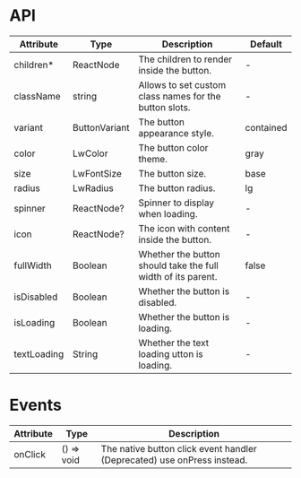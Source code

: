 # API

| Attribute   | Type          | Description                                                  | Default   |
| ----------- | ------------- | ------------------------------------------------------------ | --------- |
| children\*  | ReactNode     | The children to render inside the button.                    | -         |
| className   | string        | Allows to set custom class names for the button slots.       | -         |
| variant     | ButtonVariant | The button appearance style.                                 | contained |
| color       | LwColor       | The button color theme.                                      | gray      |
| size        | LwFontSize    | The button size.                                             | base      |
| radius      | LwRadius      | The button radius.                                           | lg        |
| spinner     | ReactNode?    | Spinner to display when loading.                             | -         |
| icon        | ReactNode?    | The icon with content inside the button.                     | -         |
| fullWidth   | Boolean       | Whether the button should take the full width of its parent. | false     |
| isDisabled  | Boolean       | Whether the button is disabled.                              | -         |
| isLoading   | Boolean       | Whether the button is loading.                               | -         |
| textLoading | String        | Whether the text loading utton is loading.                   | -         |

# Events

| Attribute | Type       | Description                                                             |
| --------- | ---------- | ----------------------------------------------------------------------- |
| onClick   | () => void | The native button click event handler (Deprecated) use onPress instead. |
